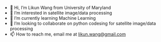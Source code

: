 - 👋 Hi, I’m Likun Wang from University of Maryland 
- 👀 I’m interested in satellite image/data processing
- 🌱 I’m currently learning Machine Learning
- 💞️ I’m looking to collaborate on python codesing for satellite image/data processing
- 📫 How to reach me, email me at likun.wang@gmail.com

<!---
wanglikun1973/wanglikun1973 is a ✨ special ✨ repository because its `README.md` (this file) appears on your GitHub profile.
You can click the Preview link to take a look at your changes.
--->
